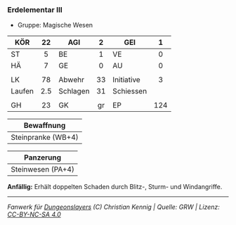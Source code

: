 ### Erdelementar III

- Gruppe: Magische Wesen

| KÖR    | 22  | AGI      |  2  | GEI        |  1  |
| ------ | :-: | -------- | :-: | ---------- | :-: |
| ST     |  5  | BE       |  1  | VE         |  0  |
| HÄ     |  7  | GE       |  0  | AU         |  0  |
|        |     |          |     |            |     |
| LK     | 78  | Abwehr   | 33  | Initiative |  3  |
| Laufen | 2.5 | Schlagen | 31  | Schiessen  |     |
|        |     |          |     |            |     |
| GH     | 23  | GK       | gr  | EP         | 124 |

|     Bewaffnung     |
| :----------------: |
| Steinpranke (WB+4) |

|     Panzerung     |
| :---------------: |
| Steinwesen (PA+4) |

**Anfällig:** Erhält doppelten Schaden durch Blitz-, Sturm- und Windangriffe.

---

_Fanwerk für [Dungeonslayers](https://www.dungeonslayers.net/) (C) Christian Kennig | Quelle: GRW | Lizenz: [CC-BY-NC-SA 4.0](https://creativecommons.org/licenses/by-nc-sa/4.0/deed.de)_
